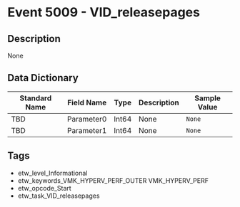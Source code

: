 # Event 5009 - VID_releasepages

## Description
None

## Data Dictionary
|Standard Name|Field Name|Type|Description|Sample Value|
|---|---|---|---|---|
|TBD|Parameter0|Int64|None|`None`|
|TBD|Parameter1|Int64|None|`None`|

## Tags
* etw_level_Informational
* etw_keywords_VMK_HYPERV_PERF_OUTER VMK_HYPERV_PERF
* etw_opcode_Start
* etw_task_VID_releasepages